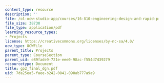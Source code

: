 ```yaml
---
content_type: resource
description: ''
file: /ol-ocw-studio-app/courses/16-810-engineering-design-and-rapid-prototyping-january-iap-2005/7da25ea5faeeb2420841098ab777a9a9_gp2_final_dgn.pdf
file_size: 38730
file_type: application/pdf
learning_resource_types:
- Projects
license: https://creativecommons.org/licenses/by-nc-sa/4.0/
ocw_type: OCWFile
parent_title: Projects
parent_type: CourseSection
parent_uid: e89fade9-721e-eee0-98ac-f554d7439279
resourcetype: Document
title: gp2_final_dgn.pdf
uid: 7da25ea5-faee-b242-0841-098ab777a9a9
---
```

